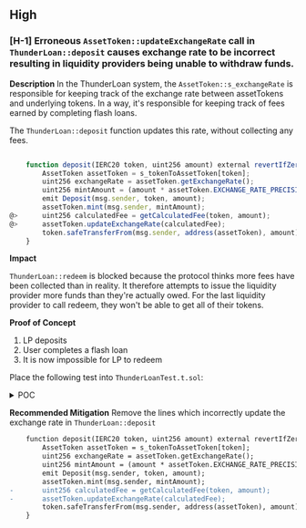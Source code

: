 ## High

### [H-1] Erroneous `AssetToken::updateExchangeRate` call in `ThunderLoan::deposit` causes exchange rate to be incorrect resulting in liquidity providers being unable to withdraw funds.

**Description** In the ThunderLoan system, the `AssetToken::s_exchangeRate` is responsible for keeping track of the exchange rate between assetTokens and underlying tokens. In a way, it's responsible for keeping track of fees earned by completing flash loans.

The `ThunderLoan::deposit` function updates this rate, without collecting any fees. 

```javascript

    function deposit(IERC20 token, uint256 amount) external revertIfZero(amount) revertIfNotAllowedToken(token) {
        AssetToken assetToken = s_tokenToAssetToken[token];
        uint256 exchangeRate = assetToken.getExchangeRate();
        uint256 mintAmount = (amount * assetToken.EXCHANGE_RATE_PRECISION()) / exchangeRate;
        emit Deposit(msg.sender, token, amount);
        assetToken.mint(msg.sender, mintAmount);
@>      uint256 calculatedFee = getCalculatedFee(token, amount);
@>      assetToken.updateExchangeRate(calculatedFee);
        token.safeTransferFrom(msg.sender, address(assetToken), amount);
    }
```

**Impact**

`ThunderLoan::redeem` is blocked because the protocol thinks more fees have been collected than in reality. It therefore attempts to issue the liquidity provider more funds than they're actually owed. For the last liquidity provider to call redeem, they won't be able to get all of their tokens.

**Proof of Concept**

1. LP deposits
2. User completes a flash loan
3. It is now impossible for LP to redeem

Place the following test into `ThunderLoanTest.t.sol`:

<details>
<summary> POC </summary>

```javascript
    function testRedemptionAfterLoan() public setAllowedToken hasDeposits {
        //Perform a flash loan
        uint256 amountToBorrow = AMOUNT * 10;
        uint256 calculatedFee = thunderLoan.getCalculatedFee(tokenA, amountToBorrow);
        console2.log("calculatedFee: ", calculatedFee);

        vm.startPrank(user);
        tokenA.mint(address(mockFlashLoanReceiver), calculatedFee);
        thunderLoan.flashloan(address(mockFlashLoanReceiver), tokenA, amountToBorrow, "");
        vm.stopPrank();

        //Check the exchange rate
        AssetToken asset = thunderLoan.getAssetFromToken(tokenA);
        console2.log("asset.getExchangeRate():", asset.getExchangeRate());

        //Redeem funds
        uint256 amountToRedeem = type(uint256).max; // redeem all their funds
        vm.startPrank(liquidityProvider);
        thunderLoan.redeem(tokenA, amountToRedeem);
        vm.stopPrank();
    }
```
</details>


**Recommended Mitigation** Remove the lines which incorrectly update the exchange rate in `ThunderLoan::deposit`

```diff
    function deposit(IERC20 token, uint256 amount) external revertIfZero(amount) revertIfNotAllowedToken(token) {
        AssetToken assetToken = s_tokenToAssetToken[token];
        uint256 exchangeRate = assetToken.getExchangeRate();
        uint256 mintAmount = (amount * assetToken.EXCHANGE_RATE_PRECISION()) / exchangeRate;
        emit Deposit(msg.sender, token, amount);
        assetToken.mint(msg.sender, mintAmount);
-       uint256 calculatedFee = getCalculatedFee(token, amount);
-       assetToken.updateExchangeRate(calculatedFee);
        token.safeTransferFrom(msg.sender, address(assetToken), amount);
    }

```